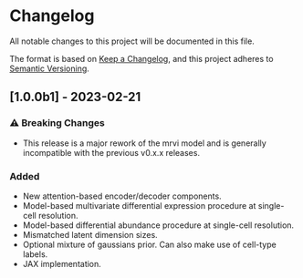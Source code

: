 # Changelog

All notable changes to this project will be documented in this file.

The format is based on [Keep a Changelog][],
and this project adheres to [Semantic Versioning][].

[keep a changelog]: https://keepachangelog.com/en/1.0.0/
[semantic versioning]: https://semver.org/spec/v2.0.0.html

## [1.0.0b1] - 2023-02-21

### :warning: Breaking Changes

-   This release is a major rework of the mrvi model and is generally incompatible with
    the previous v0.x.x releases.

### Added

-   New attention-based encoder/decoder components.
-   Model-based multivariate differential expression procedure at single-cell resolution.
-   Model-based differential abundance procedure at single-cell resolution.
-   Mismatched latent dimension sizes.
-   Optional mixture of gaussians prior. Can also make use of cell-type labels.
-   JAX implementation.
